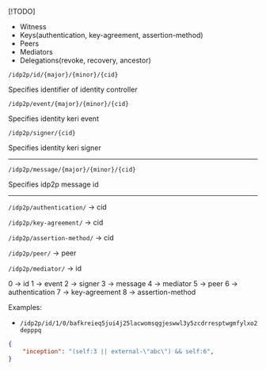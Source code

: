 [!TODO]

- Witness
- Keys(authentication, key-agreement, assertion-method)
- Peers
- Mediators
- Delegations(revoke, recovery, ancestor)


`/idp2p/id/{major}/{minor}/{cid}`

Specifies identifier of identity controller

`/idp2p/event/{major}/{minor}/{cid}`

Specifies identity keri event

`/idp2p/signer/{cid}`

Specifies identity keri signer

-----------------------------------

`/idp2p/message/{major}/{minor}/{cid}`

Specifies idp2p message id

-------------------------------

`/idp2p/authentication/`   -> cid

`/idp2p/key-agreement/`    -> cid 

`/idp2p/assertion-method/` -> cid 

`/idp2p/peer/`             -> peer 

`/idp2p/mediator/`         -> id 

0 -> id
1 -> event
2 -> signer
3 -> message
4 -> mediator
5 -> peer
6 -> authentication
7 -> key-agreement
8 -> assertion-method

Examples:

- `/idp2p/id/1/0/bafkreieq5jui4j25lacwomsqgjeswwl3y5zcdrresptwgmfylxo2depppq`

```json
{
    "inception": "(self:3 || external-\"abc\") && self:6",
}
```

